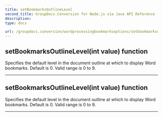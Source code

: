 ```yaml
---
title: setBookmarksOutlineLevel
second_title: GroupDocs.Conversion for Node.js via Java API Reference
description: 
type: docs

url: /groupdocs.conversion/wordprocessingbookmarksoptions/setbookmarksoutlinelevel/
---
```


## setBookmarksOutlineLevel(int value)  function

 Specifies the default level in the document outline at which to display Word bookmarks. Default is 0. Valid range is 0 to 9.
 


---


## setBookmarksOutlineLevel(int value)  function

 Specifies the default level in the document outline at which to display Word bookmarks. Default is 0. Valid range is 0 to 9.
 


---


